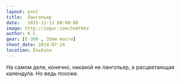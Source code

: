 ```yaml
---
layout: post
title:  Лангольер
date:   2015-12-11 00:00:00
image: http://imgur.com/SnmYkbx
author: К.С.
gear: [E-300 , 35mm macro]
shoot_date: 2014-07-24
location: Ёльбаза
---
```


На самом деле, конечно, никакой не лангольер, а расцветающая календула. Но ведь похоже.
